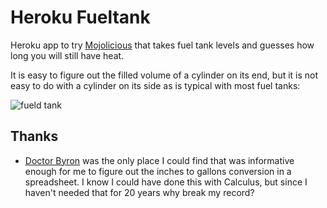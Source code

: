 Heroku Fueltank
===============

Heroku app to try [Mojolicious](http://mojolicio.us/) that takes fuel tank levels and guesses how long you will still have heat.

It is easy to figure out the filled volume of a cylinder on its end, but it is not easy to do with a
cylinder on its side as is typical with most fuel tanks:

![fueld tank](http://mangastart.com/blog/wp-content/uploads/cylinder2.jpg)

Thanks
------

* [Doctor Byron](http://mathforum.org/library/drmath/view/56455.html) was the only place I could find
that was informative enough for me to figure out the inches to gallons conversion in a spreadsheet.
I know I could have done this with Calculus, but since I haven't needed that for 20 years why break
my record?
